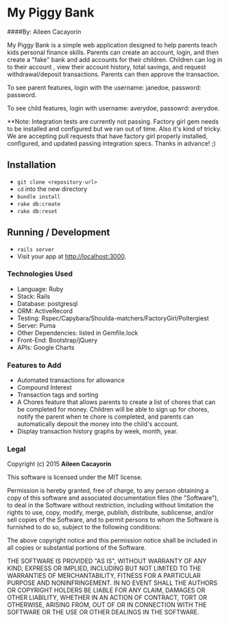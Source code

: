 # My Piggy Bank


####By: Aileen Cacayorin

My Piggy Bank is a simple web application designed to help parents teach kids personal finance skills. Parents can create an account, login, and then create a "fake" bank and add accounts for their children. Children can log in to their account , view their account history, total savings, and request withdrawal/deposit transactions. Parents can then approve the transaction.

To see parent features, login with the username: janedoe, password: password.

To see child features, login with username: averydoe, passowrd: averydoe.

**Note: Integration tests are currently not passing. Factory girl gem needs to be installed and configured but we ran out of time. Also it's kind of tricky. We are accepting pull requests that have factory girl properly installed, configured, and updated passing integration specs. Thanks in advance! ;)

## Installation

* `git clone <repository-url>`
* `cd` into the new directory
* `bundle install`
* `rake db:create`
* `rake db:reset`

## Running / Development

* `rails server`
* Visit your app at [http://localhost:3000](http://localhost:3000).

### Technologies Used

* Language: Ruby
* Stack: Rails
* Database: postgresql
* ORM: ActiveRecord
* Testing: Rspec/Capybara/Shoulda-matchers/FactoryGirl/Poltergiest
* Server: Puma
* Other Dependencies: listed in Gemfile.lock
* Front-End: Bootstrap/jQuery
* APIs: Google Charts

### Features to Add

* Automated transactions for allowance
* Compound Interest
* Transaction tags and sorting
* A Chores feature that allows parents to create a list of chores that can be completed for money. Children will be able to sign up for chores, notify the parent when te chore is completed, and parents can automatically deposit the money into the child's account.
* Display transaction history graphs by week, month, year.



### Legal

Copyright (c) 2015 **Aileen Cacayorin**

This software is licensed under the MIT license.

Permission is hereby granted, free of charge, to any person obtaining a copy
of this software and associated documentation files (the "Software"), to deal
in the Software without restriction, including without limitation the rights
to use, copy, modify, merge, publish, distribute, sublicense, and/or sell
copies of the Software, and to permit persons to whom the Software is
furnished to do so, subject to the following conditions:

The above copyright notice and this permission notice shall be included in
all copies or substantial portions of the Software.

THE SOFTWARE IS PROVIDED "AS IS", WITHOUT WARRANTY OF ANY KIND, EXPRESS OR
IMPLIED, INCLUDING BUT NOT LIMITED TO THE WARRANTIES OF MERCHANTABILITY,
FITNESS FOR A PARTICULAR PURPOSE AND NONINFRINGEMENT. IN NO EVENT SHALL THE
AUTHORS OR COPYRIGHT HOLDERS BE LIABLE FOR ANY CLAIM, DAMAGES OR OTHER
LIABILITY, WHETHER IN AN ACTION OF CONTRACT, TORT OR OTHERWISE, ARISING FROM,
OUT OF OR IN CONNECTION WITH THE SOFTWARE OR THE USE OR OTHER DEALINGS IN
THE SOFTWARE.
